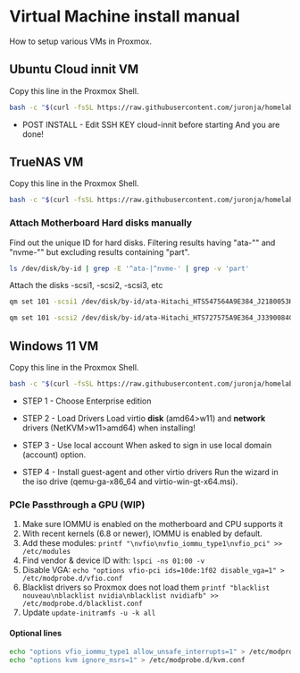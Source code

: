 # Virtual Machine install manual

How to setup various VMs in Proxmox.


## Ubuntu Cloud innit VM

Copy this line in the Proxmox Shell.

```bash
bash -c "$(curl -fsSL https://raw.githubusercontent.com/juronja/homelab-configs/refs/heads/main/Infrastructure/Proxmox/scripts/cloudinnit-vm.sh)"
```

- POST INSTALL - Edit SSH KEY cloud-innit before starting
And you are done!


## TrueNAS VM

Copy this line in the Proxmox Shell.

```bash
bash -c "$(curl -fsSL https://raw.githubusercontent.com/juronja/homelab-configs/refs/heads/main/Infrastructure/Proxmox/scripts/truenas-vm.sh)"
```

### Attach Motherboard Hard disks manually

Find out the unique ID for hard disks. Filtering results having "ata-"" and "nvme-"" but excluding results containing "part".

```bash
ls /dev/disk/by-id | grep -E '^ata-|^nvme-' | grep -v 'part'
```

Attach the disks -scsi1, -scsi2, -scsi3, etc

```bash
qm set 101 -scsi1 /dev/disk/by-id/ata-Hitachi_HTS547564A9E384_J2180053HELJ4C

qm set 101 -scsi2 /dev/disk/by-id/ata-Hitachi_HTS727575A9E364_J3390084GMAGND

```


## Windows 11 VM

Copy this line in the Proxmox Shell.

```bash
bash -c "$(curl -fsSL https://raw.githubusercontent.com/juronja/homelab-configs/refs/heads/main/Infrastructure/Proxmox/scripts/windows11-vm.sh)"
```

- STEP 1 - Choose Enterprise edition

- STEP 2 - Load Drivers
Load virtio **disk** (amd64>w11) and **network** drivers (NetKVM>w11>amd64) when installing!

- STEP 3 - Use local account
When asked to sign in use local domain (account) option.

- STEP 4 - Install guest-agent and other virtio drivers
Run the wizard in the iso drive (qemu-ga-x86_64 and virtio-win-gt-x64.msi).

### PCIe Passthrough a GPU (WIP)

1. Make sure IOMMU is enabled on the motherboard and CPU supports it
2. With recent kernels (6.8 or newer), IOMMU is enabled by default.
3. Add these modules: `printf "\nvfio\nvfio_iommu_type1\nvfio_pci" >> /etc/modules`
4. Find vendor & device ID with: `lspci -ns 01:00 -v`
5. Disable VGA: `echo "options vfio-pci ids=10de:1f02 disable_vga=1" > /etc/modprobe.d/vfio.conf`
6. Blacklist drivers so Proxmox does not load them `printf "blacklist nouveau\nblacklist nvidia\nblacklist nvidiafb" >> /etc/modprobe.d/blacklist.conf`
7. Update `update-initramfs -u -k all`

#### Optional lines

```bash
echo "options vfio_iommu_type1 allow_unsafe_interrupts=1" > /etc/modprobe.d/iommu_unsafe_interrupts.conf
echo "options kvm ignore_msrs=1" > /etc/modprobe.d/kvm.conf

```